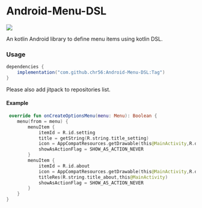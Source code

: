# Android-Menu-DSL

[![](https://jitpack.io/v/chr56/Android-Menu-DSL.svg)](https://jitpack.io/#chr56/Android-Menu-DSL)

An kotlin Android library to define menu items using kotlin DSL.


### Usage

```groovy
dependencies {
    implementation("com.github.chr56:Android-Menu-DSL:Tag")
}
```
Please also add jitpack to repositories list.


#### Example
```kotlin
 override fun onCreateOptionsMenu(menu: Menu): Boolean {
    menu(from = menu) {
        menuItem {
            itemId = R.id.setting
            title = getString(R.string.title_setting)
            icon = AppCompatResources.getDrawable(this@MainActivity,R.drawable.ic_settings_white_24dp)
            showAsActionFlag = SHOW_AS_ACTION_NEVER
        }
        menuItem {
            itemId = R.id.about
            icon = AppCompatResources.getDrawable(this@MainActivity,R.drawable.ic_info_outline_white_24dp)
            titleRes(R.string.title_about,this@MainActivity)
            showAsActionFlag = SHOW_AS_ACTION_NEVER
        }
    }
}
```